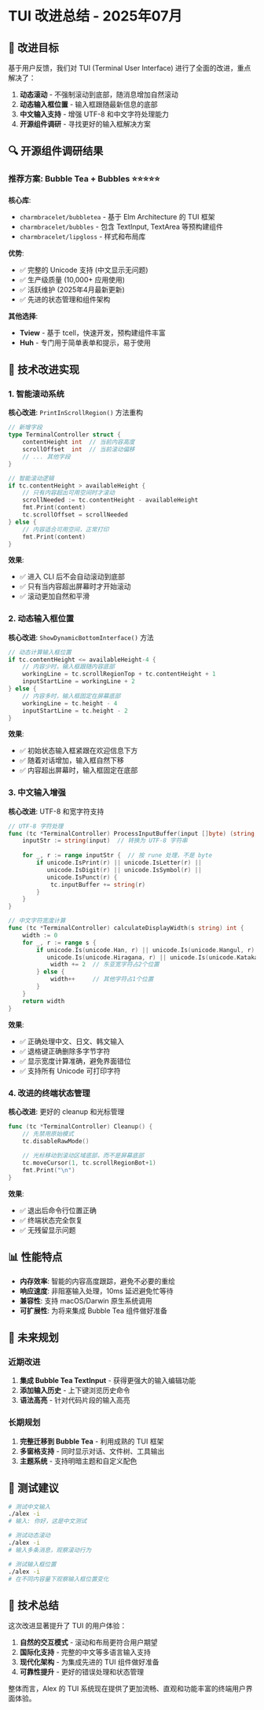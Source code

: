 # TUI 改进总结 - 2025年07月

## 🎯 改进目标

基于用户反馈，我们对 TUI (Terminal User Interface) 进行了全面的改进，重点解决了：

1. **动态滚动** - 不强制滚动到底部，随消息增加自然滚动
2. **动态输入框位置** - 输入框跟随最新信息的底部
3. **中文输入支持** - 增强 UTF-8 和中文字符处理能力
4. **开源组件调研** - 寻找更好的输入框解决方案

## 🔍 开源组件调研结果

### 推荐方案: Bubble Tea + Bubbles ⭐⭐⭐⭐⭐

**核心库**:
- `charmbracelet/bubbletea` - 基于 Elm Architecture 的 TUI 框架
- `charmbracelet/bubbles` - 包含 TextInput, TextArea 等预构建组件
- `charmbracelet/lipgloss` - 样式和布局库

**优势**:
- ✅ 完整的 Unicode 支持 (中文显示无问题)
- ✅ 生产级质量 (10,000+ 应用使用)
- ✅ 活跃维护 (2025年4月最新更新)
- ✅ 先进的状态管理和组件架构

**其他选择**:
- **Tview** - 基于 tcell，快速开发，预构建组件丰富
- **Huh** - 专门用于简单表单和提示，易于使用

## 🚀 技术改进实现

### 1. 智能滚动系统

**核心改进**: `PrintInScrollRegion()` 方法重构

```go
// 新增字段
type TerminalController struct {
    contentHeight int  // 当前内容高度
    scrollOffset  int  // 当前滚动偏移
    // ... 其他字段
}

// 智能滚动逻辑
if tc.contentHeight > availableHeight {
    // 只有内容超出可用空间时才滚动
    scrollNeeded := tc.contentHeight - availableHeight
    fmt.Print(content)
    tc.scrollOffset = scrollNeeded
} else {
    // 内容适合可用空间，正常打印
    fmt.Print(content)
}
```

**效果**: 
- ✅ 进入 CLI 后不会自动滚动到底部
- ✅ 只有当内容超出屏幕时才开始滚动
- ✅ 滚动更加自然和平滑

### 2. 动态输入框位置

**核心改进**: `ShowDynamicBottomInterface()` 方法

```go
// 动态计算输入框位置
if tc.contentHeight <= availableHeight-4 {
    // 内容少时，输入框跟随内容底部
    workingLine = tc.scrollRegionTop + tc.contentHeight + 1
    inputStartLine = workingLine + 2
} else {
    // 内容多时，输入框固定在屏幕底部
    workingLine = tc.height - 4
    inputStartLine = tc.height - 2
}
```

**效果**:
- ✅ 初始状态输入框紧跟在欢迎信息下方
- ✅ 随着对话增加，输入框自然下移
- ✅ 内容超出屏幕时，输入框固定在底部

### 3. 中文输入增强

**核心改进**: UTF-8 和宽字符支持

```go
// UTF-8 字符处理
func (tc *TerminalController) ProcessInputBuffer(input []byte) (string, bool) {
    inputStr := string(input)  // 转换为 UTF-8 字符串
    
    for _, r := range inputStr {  // 按 rune 处理，不是 byte
        if unicode.IsPrint(r) || unicode.IsLetter(r) || 
           unicode.IsDigit(r) || unicode.IsSymbol(r) || 
           unicode.IsPunct(r) {
            tc.inputBuffer += string(r)
        }
    }
}

// 中文字符宽度计算
func (tc *TerminalController) calculateDisplayWidth(s string) int {
    width := 0
    for _, r := range s {
        if unicode.Is(unicode.Han, r) || unicode.Is(unicode.Hangul, r) ||
           unicode.Is(unicode.Hiragana, r) || unicode.Is(unicode.Katakana, r) {
            width += 2  // 东亚宽字符占2个位置
        } else {
            width++     // 其他字符占1个位置
        }
    }
    return width
}
```

**效果**:
- ✅ 正确处理中文、日文、韩文输入
- ✅ 退格键正确删除多字节字符
- ✅ 显示宽度计算准确，避免界面错位
- ✅ 支持所有 Unicode 可打印字符

### 4. 改进的终端状态管理

**核心改进**: 更好的 cleanup 和光标管理

```go
func (tc *TerminalController) Cleanup() {
    // 先禁用原始模式
    tc.disableRawMode()
    
    // 光标移动到滚动区域底部，而不是屏幕底部
    tc.moveCursor(1, tc.scrollRegionBot+1)
    fmt.Print("\n")
}
```

**效果**:
- ✅ 退出后命令行位置正确
- ✅ 终端状态完全恢复
- ✅ 无残留显示问题

## 📊 性能特点

- **内存效率**: 智能的内容高度跟踪，避免不必要的重绘
- **响应速度**: 非阻塞输入处理，10ms 延迟避免忙等待
- **兼容性**: 支持 macOS/Darwin 原生系统调用
- **可扩展性**: 为将来集成 Bubble Tea 组件做好准备

## 🔮 未来规划

### 近期改进
1. **集成 Bubble Tea TextInput** - 获得更强大的输入编辑功能
2. **添加输入历史** - 上下键浏览历史命令
3. **语法高亮** - 针对代码片段的输入高亮

### 长期规划
1. **完整迁移到 Bubble Tea** - 利用成熟的 TUI 框架
2. **多窗格支持** - 同时显示对话、文件树、工具输出
3. **主题系统** - 支持明暗主题和自定义配色

## 🧪 测试建议

```bash
# 测试中文输入
./alex -i
# 输入: 你好，这是中文测试

# 测试动态滚动
./alex -i  
# 输入多条消息，观察滚动行为

# 测试输入框位置
./alex -i
# 在不同内容量下观察输入框位置变化
```

## 📝 技术总结

这次改进显著提升了 TUI 的用户体验：

1. **自然的交互模式** - 滚动和布局更符合用户期望
2. **国际化支持** - 完整的中文等多语言输入支持  
3. **现代化架构** - 为集成先进的 TUI 组件做好准备
4. **可靠性提升** - 更好的错误处理和状态管理

整体而言，Alex 的 TUI 系统现在提供了更加流畅、直观和功能丰富的终端用户界面体验。